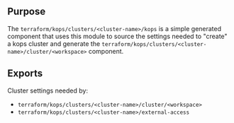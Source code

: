 ## Purpose
The `terraform/kops/clusters/<cluster-name>/kops` is
a simple generated component that uses this module to source 
the settings needed to "create" a kops cluster and generate the
`terraform/kops/clusters/<cluster-name>/cluster/<workspace>`
component.

## Exports
Cluster settings needed by:
* `terraform/kops/clusters/<cluster-name>/cluster/<workspace>`
* `terraform/kops/clusters/<cluster-name>/external-access`
